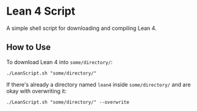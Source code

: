 # Lean 4 Script

A simple shell script for downloading and compiling Lean 4.

## How to Use

To download Lean 4 into `some/directory/`:

```
./LeanScript.sh "some/directory/"
```

If there's already a directory named `lean4` inside `some/directory/` and are okay with overwriting it:

```
./LeanScript.sh "some/directory/" --overwrite
```
